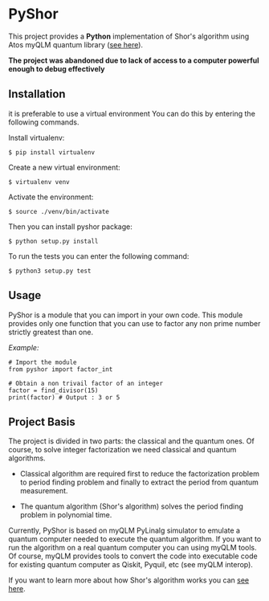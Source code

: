 # PyShor

This project provides a **Python** implementation of Shor's algorithm using Atos myQLM quantum library ([see here](https://atos.net/en/2019/press-release_2019_05_16/atos-launches-myqlm-to-democratize-quantum-programming-for-researchers-students-and-developers-worldwide)).

**The project was abandoned due to lack of access to a computer powerful enough to debug effectively**

## Installation

it is preferable to use a virtual environment You can do this by entering the following commands.

Install virtualenv:

`$ pip install virtualenv`

Create a new virtual environment:

`$ virtualenv venv`

Activate the environment:

`$ source ./venv/bin/activate`

Then you can install pyshor package:

`$ python setup.py install`

To run the tests you can enter the following command:

`$ python3 setup.py test`

## Usage

PyShor is a module that you can import in your own code. This module provides only one function that you can use to factor any non prime number strictly greatest than one.

*Example:*

    # Import the module
    from pyshor import factor_int
    
    # Obtain a non trivail factor of an integer
    factor = find_divisor(15)
    print(factor) # Output : 3 or 5 

## Project Basis

The project is divided in two parts: the classical and the quantum ones. Of course, to solve integer
factorization we need classical and quantum algorithms.

* Classical algorithm are required first to reduce the factorization problem to period finding problem and finally to
extract the period from quantum measurement.

* The quantum algorithm (Shor's algorithm) solves the period finding problem in polynomial time.

Currently, PyShor is based on myQLM PyLinalg simulator to emulate a quantum computer needed to execute the quantum
algorithm. If you want to run the algorithm on a real quantum computer you can using myQLM tools. Of course, myQLM
provides tools to convert the code into executable code for existing quantum computer as Qiskit, Pyquil, etc (see myQLM interop).

If you want to learn more about how Shor's algorithm works you can [see here](https://homepages.cwi.nl/~rdewolf/qcnotes.pdf).
